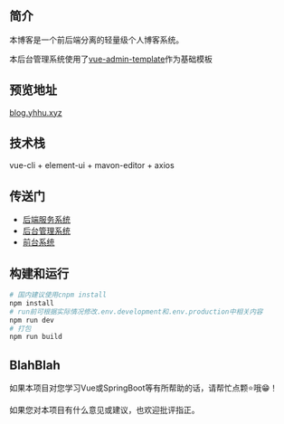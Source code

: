 ## 简介

本博客是一个前后端分离的轻量级个人博客系统。

本后台管理系统使用了[vue-admin-template](https://github.com/PanJiaChen/vue-admin-template)作为基础模板

## 预览地址

[blog.yhhu.xyz](http://blog.yhhu.xyz)

## 技术栈

vue-cli + element-ui + mavon-editor + axios

## 传送门

- [后端服务系统](https://github.com/yhuihu/blog-back)
- [后台管理系统](https://github.com/yhuihu/yhhu_blog_admin)
- [前台系统](https://github.com/yhuihu/yhhu_blog_front)

## 构建和运行

```bash
# 国内建议使用cnpm install
npm install
# run前可根据实际情况修改.env.development和.env.production中相关内容
npm run dev
# 打包
npm run build
```

## BlahBlah

如果本项目对您学习Vue或SpringBoot等有所帮助的话，请帮忙点颗⭐哦😁！

如果您对本项目有什么意见或建议，也欢迎批评指正。
